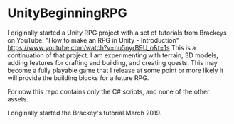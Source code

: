 # UnityBeginningRPG

I originally started a Unity RPG project with a set of tutorials from Brackeys on YouTube:
"How to make an RPG in Unity - Introduction"  https://www.youtube.com/watch?v=nu5nyrB9U_o&t=1s
This is a continuation of that project. I am experimenting with terrain, 3D models, adding 
features for crafting and building, and creating quests. This may become a fully playable game 
that I release at some point or more likely it will provide the building blocks for a future RPG.

For now this repo contains only the C# scripts, and none of the other assets.

I originally started the Brackey's tutorial March 2019.

